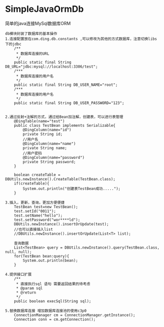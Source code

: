 ﻿# SimpleJavaOrmDb
简单的java连接MySql数据库ORM

	db模块封装了数据库的基本操作
	1.连接配置放在com.ding.db.constants ,可以修改为其他的方式数据库，注意切换libs下的jdbc
		/**
		 * 数据库连接的URL
		 */
		public static final String DB_URL="jdbc:mysql://localhost:3306/test";
		/***
		 * 数据库连接的用户名
		 */
		public static final String DB_USER_NAME="root";
		/***
		 * 数据库连接的用户名
		 */
		public static final String DB_USER_PASSWORD="123";
		
		
	2.通过反射+注解的方式，通过给Bean加注解，创建表，可以进行表管理
		@DingTable(name="test")
		public class TestBean implements Serializable{
			@DingColumn(name="id")
			private String id;
			//用户名
			@DingColumn(name="name")
			private String name;
			//用户密码
			@DingColumn(name="password")
			private String password;
		}
		
		boolean createTable = DBUtils.newInstance().CreateTable(TestBean.class);
		if(createTable){
			System.out.println("创建表TestBean成功.....");
		}
		
	3.插入，更新，查询，更加方便便捷
		TestBean test=new TestBean();
		test.setId("0011");
		test.setName("hello");
		test.setPassword("wor****ld");
		DBUtils.newInstance().insertOrUpdate(test);
		//也可以直接插入list
		//DBUtils.newInstance().insertOrUpdate(List<T> list);
		
		查询数据
		List<TestBean> query = DBUtils.newInstance().query(TestBean.class, null, null);
		for(TestBean bean:query){
			System.out.println(bean);
		}
		
	4.提供接口扩展
		/**
		 * 直接执行sql 语句 需要返回结果的待考虑
		 * @param sql
		 * @return
		 */
		public boolean execSql(String sql);
		
	5.替换数据库连接 增加数据库连接池的使用c3p0
		ConnectionManager cm = ConnectionManager.getInstance();
		Connection conn = cm.getConnection();
	
